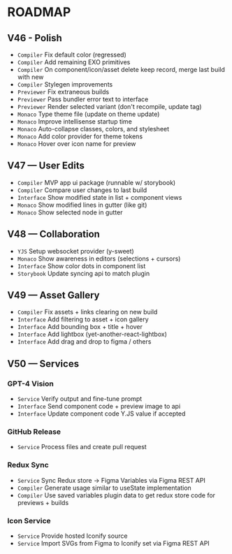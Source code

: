 # ROADMAP

## V46 - Polish
- `Compiler` Fix default color (regressed)
- `Compiler` Add remaining EXO primitives
- `Compiler` On component/icon/asset delete keep record, merge last build with new
- `Compiler` Stylegen improvements
- `Previewer` Fix extraneous builds
- `Previewer` Pass bundler error text to interface
- `Previewer` Render selected variant (don't recompile, update tag)
- `Monaco` Type theme file (update on theme update)
- `Monaco` Improve intellisense startup time
- `Monaco` Auto-collapse classes, colors, and stylesheet
- `Monaco` Add color provider for theme tokens
- `Monaco` Hover over icon name for preview

## V47 — User Edits
- `Compiler` MVP app ui package (runnable w/ storybook)
- `Compiler` Compare user changes to last build
- `Interface` Show modified state in list + component views
- `Monaco` Show modified lines in gutter (like git)
- `Monaco` Show selected node in gutter

## V48 — Collaboration
- `YJS` Setup websocket provider (y-sweet)
- `Monaco` Show awareness in editors (selections + cursors)
- `Interface` Show color dots in component list
- `Storybook` Update syncing api to match plugin

## V49 — Asset Gallery
- `Compiler` Fix assets + links clearing on new build
- `Interface` Add filtering to asset + icon gallery
- `Interface` Add bounding box + title + hover
- `Interface` Add lightbox (yet-another-react-lightbox)
- `Interface` Add drag and drop to figma / others

## V50 — Services

### GPT-4 Vision
- `Service` Verify output and fine-tune prompt
- `Interface` Send component code + preview image to api
- `Interface` Update component code Y.JS value if accepted

### GitHub Release
- `Service` Process files and create pull request

### Redux Sync
- `Service` Sync Redux store -> Figma Variables via Figma REST API
- `Compiler` Generate usage similar to useState implementation
- `Compiler` Use saved variables plugin data to get redux store code for previews + builds

### Icon Service
- `Service` Provide hosted Iconify source
- `Service` Import SVGs from Figma to Iconify set via Figma REST API
